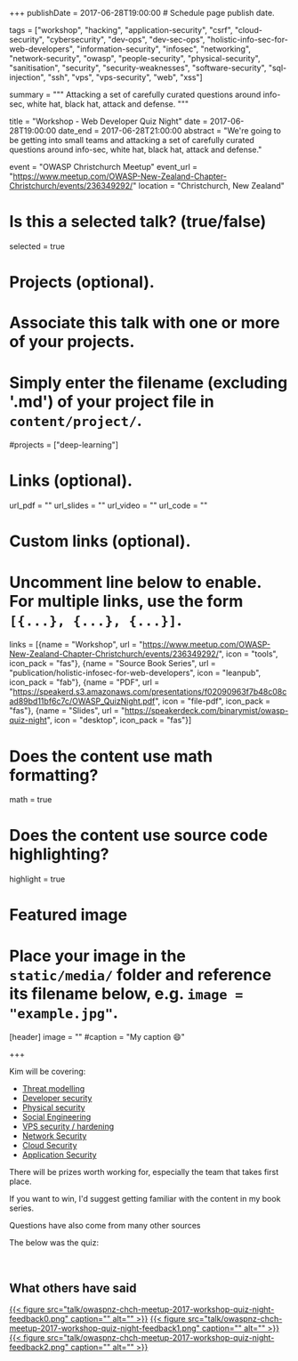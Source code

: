 +++
publishDate = 2017-06-28T19:00:00  # Schedule page publish date.

tags = ["workshop", "hacking", "application-security", "csrf", "cloud-security", "cybersecurity", "dev-ops", "dev-sec-ops", "holistic-info-sec-for-web-developers", "information-security", "infosec", "networking", "network-security", "owasp", "people-security", "physical-security", "sanitisation", "security", "security-weaknesses", "software-security", "sql-injection", "ssh", "vps", "vps-security", "web", "xss"]

summary = """
Attacking a set of carefully curated questions around info-sec, white hat, black hat, attack and defense.
"""

title = "Workshop - Web Developer Quiz Night"
date = 2017-06-28T19:00:00
date_end = 2017-06-28T21:00:00
abstract = "We're going to be getting into small teams and attacking a set of carefully curated questions around info-sec, white hat, black hat, attack and defense."

event = "OWASP Christchurch Meetup"
event_url = "https://www.meetup.com/OWASP-New-Zealand-Chapter-Christchurch/events/236349292/"
location = "Christchurch, New Zealand"

# Is this a selected talk? (true/false)
selected = true

# Projects (optional).
#   Associate this talk with one or more of your projects.
#   Simply enter the filename (excluding '.md') of your project file in `content/project/`.
#projects = ["deep-learning"]

# Links (optional).
url_pdf = ""
url_slides = ""
url_video = ""
url_code = ""

# Custom links (optional).
#   Uncomment line below to enable. For multiple links, use the form `[{...}, {...}, {...}]`.
links = [{name = "Workshop", url = "https://www.meetup.com/OWASP-New-Zealand-Chapter-Christchurch/events/236349292/", icon = "tools", icon_pack = "fas"}, {name = "Source Book Series", url = "publication/holistic-infosec-for-web-developers", icon = "leanpub", icon_pack = "fab"}, {name = "PDF", url = "https://speakerd.s3.amazonaws.com/presentations/f02090963f7b48c08cad89bd11bf6c7c/OWASP_QuizNight.pdf", icon = "file-pdf", icon_pack = "fas"}, {name = "Slides", url = "https://speakerdeck.com/binarymist/owasp-quiz-night", icon = "desktop", icon_pack = "fas"}]


# Does the content use math formatting?
math = true

# Does the content use source code highlighting?
highlight = true

# Featured image
# Place your image in the `static/media/` folder and reference its filename below, e.g. `image = "example.jpg"`.
[header]
image = ""
#caption = "My caption :smile:"

+++


Kim will be covering:

* [Threat modelling](https://f0.holisticinfosecforwebdevelopers.com/chap03.html#starting-with-the-30000-foot-view)
* [Developer security](https://f0.holisticinfosecforwebdevelopers.com/chap06.html#process-and-practises-agile-development-and-practices)
* [Physical security](http://f0.holisticinfosecforwebdevelopers.com/chap07.html#physical)
* [Social Engineering](http://f0.holisticinfosecforwebdevelopers.com/chap08.html#people)
* [VPS security / hardening](http://f1.holisticinfosecforwebdevelopers.com/chap03.html#vps)
* [Network Security](http://f1.holisticinfosecforwebdevelopers.com/chap04.html#network) 
* [Cloud Security](http://f1.holisticinfosecforwebdevelopers.com/chap05.html#cloud)
* [Application Security](http://f1.holisticinfosecforwebdevelopers.com/chap06.html#web-applications)

There will be prizes worth working for, especially the team that takes first place. 

If you want to win, I'd suggest getting familiar with the content in my book series.

Questions have also come from many other sources

The below was the quiz:

<script async class="speakerdeck-embed" data-id="f02090963f7b48c08cad89bd11bf6c7c" data-ratio="1.33333333333333" src="//speakerdeck.com/assets/embed.js"></script>

<br>

## What others have said

[{{< figure src="talk/owaspnz-chch-meetup-2017-workshop-quiz-night-feedback0.png" caption="" alt="" >}}](https://www.meetup.com/OWASP-New-Zealand-Chapter-Christchurch/events/236349292/)
[{{< figure src="talk/owaspnz-chch-meetup-2017-workshop-quiz-night-feedback1.png" caption="" alt="" >}}](https://www.meetup.com/OWASP-New-Zealand-Chapter-Christchurch/events/236349292/)
[{{< figure src="talk/owaspnz-chch-meetup-2017-workshop-quiz-night-feedback2.png" caption="" alt="" >}}](https://www.meetup.com/OWASP-New-Zealand-Chapter-Christchurch/events/236349292/)

<br>

